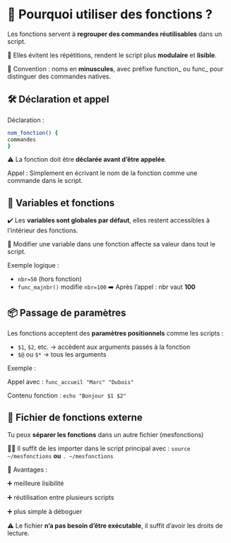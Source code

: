 # **🧠 Pourquoi utiliser des fonctions ?**

Les fonctions servent à **regrouper des commandes réutilisables** dans un script.

🔄 Elles évitent les répétitions, rendent le script plus **modulaire** et **lisible**.

👀 Convention : noms en **minuscules**, avec préfixe function_ ou func_ pour distinguer des commandes natives.



## **🛠️ Déclaration et appel**

Déclaration :
```bash
nom_fonction() {
commandes
}
```

⚠️ La fonction doit être **déclarée avant d’être appelée**.

Appel : Simplement en écrivant le nom de la fonction comme une commande dans le script.



## **💬 Variables et fonctions**

✔️ Les **variables sont globales par défaut**, elles restent accessibles à l'intérieur des fonctions.

🔁 Modifier une variable dans une fonction affecte sa valeur dans tout le script.

Exemple logique :

- `nbr=50` (hors fonction)
- `func_majnbr()` modifie `nbr=100`
  ➡️ Après l’appel : nbr vaut **100**



## **📦 Passage de paramètres**

Les fonctions acceptent des **paramètres positionnels** comme les scripts :

- `$1`, `$2`, etc. → accèdent aux arguments passés à la fonction
- `$@` ou `$*` → tous les arguments

Exemple :

Appel avec : `func_accueil "Marc" "Dubois"`

Contenu fonction : `echo "Bonjour $1 $2"`



## **🧩 Fichier de fonctions externe**

Tu peux **séparer les fonctions** dans un autre fichier (mesfonctions)

👨‍🔧 Il suffit de les importer dans le script principal avec : `source ~/mesfonctions` **ou** `. ~/mesfonctions`

🎁 Avantages :

➕ meilleure lisibilité

➕ réutilisation entre plusieurs scripts

➕ plus simple à déboguer

⚠️ Le fichier **n’a pas besoin d’être exécutable**, il suffit d’avoir les droits de lecture.

